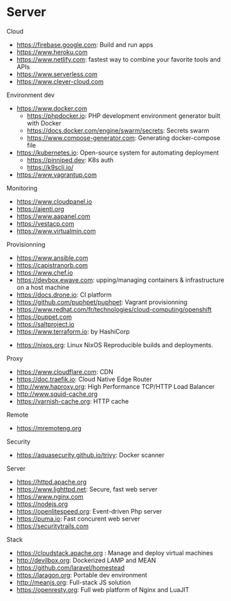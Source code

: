 # Server

Cloud
* https://firebase.google.com: Build and run apps
* https://www.heroku.com
* https://www.netlify.com: fastest way to combine your favorite tools and APIs
* https://www.serverless.com
* https://www.clever-cloud.com

Environment dev
* https://www.docker.com
  + https://phpdocker.io: PHP development environment generator built with Docker
  + https://docs.docker.com/engine/swarm/secrets: Secrets swarm
  + https://www.compose-generator.com: Generating docker-compose file
* https://kubernetes.io: Open-source system for automating deployment
  + https://pinniped.dev: K8s auth
  + https://k9scli.io/
* https://www.vagrantup.com

Monitoring
- https://www.cloudpanel.io
- https://ajenti.org
- https://www.aapanel.com
- https://vestacp.com
- https://www.virtualmin.com

Provisionning
* https://www.ansible.com
* https://capistranorb.com
* https://www.chef.io
* https://devbox.ewave.com:  upping/managing containers & infrastructure on a host machine
* https://docs.drone.io: CI platform
* https://github.com/puphpet/puphpet: Vagrant provisionning
* https://www.redhat.com/fr/technologies/cloud-computing/openshift
* https://puppet.com
* https://saltproject.io
* https://www.terraform.io: by HashiCorp

+ https://nixos.org: Linux NixOS Reproducible builds and deployments.

Proxy
* https://www.cloudflare.com: CDN
* https://doc.traefik.io: Cloud Native Edge Router
* http://www.haproxy.org: High Performance TCP/HTTP Load Balancer
* http://www.squid-cache.org
* https://varnish-cache.org: HTTP cache

Remote
- https://mremoteng.org

Security
* https://aquasecurity.github.io/trivy: Docker scanner

Server
* https://httpd.apache.org
* https://www.lighttpd.net: Secure, fast web server
* https://www.nginx.com
* https://nodejs.org
* https://openlitespeed.org: Event-driven Php server
* https://puma.io: Fast concurent web server
* https://securitytrails.com

Stack
* https://cloudstack.apache.org : Manage and deploy virtual machines
* http://devilbox.org: Dockerized LAMP and MEAN
* https://github.com/laravel/homestead
* https://laragon.org: Portable dev environment
* http://meanjs.org: Full-stack JS solution
* https://openresty.org: Full web platform of Nginx and LuaJIT
